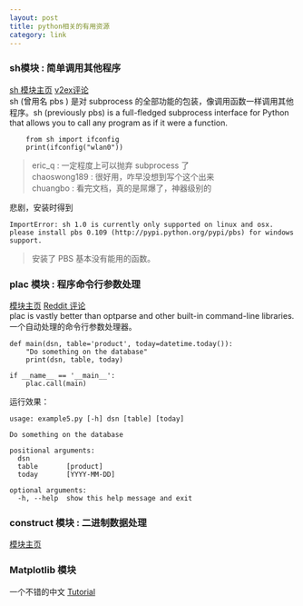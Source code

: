 ```yaml
---
layout: post
title: python相关的有用资源
category: link
---
```


### sh模块  :  简单调用其他程序
[sh 模块主页](http://amoffat.github.com/sh/index.html) [v2ex评论](http://v2ex.com/t/47892#reply9)  
sh (曾用名 pbs ) 是对 subprocess 的全部功能的包装，像调用函数一样调用其他程序。sh (previously pbs) is a full-fledged subprocess interface for Python that allows you to call any program as if it were a function.

        from sh import ifconfig
        print(ifconfig("wlan0"))

> eric_q : 一定程度上可以抛弃 subprocess 了   
> chaoswong189 : 很好用，咋早没想到写个这个出来   
> chuangbo : 看完文档，真的是屌爆了，神器级别的   

悲剧，安装时得到

    
    ImportError: sh 1.0 is currently only supported on linux and osx.
    please install pbs 0.109 (http://pypi.python.org/pypi/pbs) for windows support.
    
>安装了 PBS 基本没有能用的函数。    


### plac 模块  :  程序命令行参数处理
[模块主页](http://plac.googlecode.com/hg/doc/plac.html) [Reddit 评论](http://www.reddit.com/r/Python/comments/zq1o5/favorite_tools_in_your_python_toolbox/)  
plac is vastly better than optparse and other built-in command-line libraries.  
一个自动处理的命令行参数处理器。

    def main(dsn, table='product', today=datetime.today()):
        "Do something on the database"
        print(dsn, table, today)
    
    if __name__ == '__main__':
        plac.call(main)
    
    
运行效果：

    usage: example5.py [-h] dsn [table] [today]
    
    Do something on the database
    
    positional arguments:
      dsn
      table       [product]
      today       [YYYY-MM-DD]
    
    optional arguments:
      -h, --help  show this help message and exit
      

###  construct 模块 :  二进制数据处理
[模块主页](http://construct.wikispaces.com/)

### Matplotlib 模块

一个不错的中文 [Tutorial](http://reverland.org/python/2012/09/07/matplotlib-tutorial/) 
